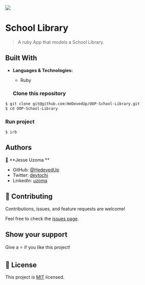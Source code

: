![](https://img.shields.io/badge/Microverse-blueviolet)

# School Library

> A ruby App that models a School Library.

## Built With

- **Languages & Technologies:**
  - Ruby

   ### Clone this repository

```bash
$ git clone git@github.com:HeDevedUp/OOP-School-Library.git
$ cd OOP-School-Library
```

### Run project

```command prompt - irb
$ irb
```

## Authors

👤 **Jesse Uzoma **

- GitHub: [@HedevedUp](https://github.com/HeDevedUp)
- Twitter: [devtochi](https://twitter.com/devtochi)
- LinkedIn: [uzoma ](https://linkedin.com/in/jeuzoma/)

## 🤝 Contributing

Contributions, issues, and feature requests are welcome!

Feel free to check the [issues page](../../issues/).

## Show your support

Give a ⭐️ if you like this project!

## 📝 License

This project is [MIT](./MIT.md) licensed.